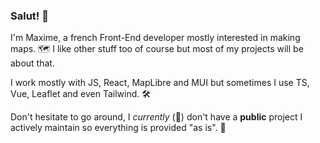 ### Salut! 👋

I'm Maxime, a french Front-End developer mostly interested in making maps. 🗺️  I like other stuff too of course but most of my projects will be about that.

I work mostly with JS, React, MapLibre and MUI but sometimes I use TS, Vue, Leaflet and even Tailwind. 🛠

Don't hesitate to go around, I _currently_ (👀) don't have a **public** project I actively maintain so everything is provided "as is". 🚧
